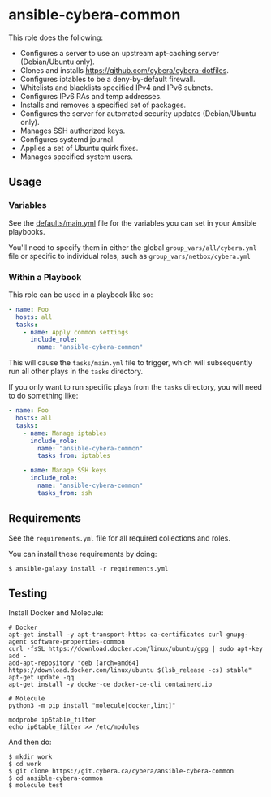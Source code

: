 # ansible-cybera-common

This role does the following:

* Configures a server to use an upstream apt-caching server (Debian/Ubuntu only).
* Clones and installs https://github.com/cybera/cybera-dotfiles.
* Configures iptables to be a deny-by-default firewall.
* Whitelists and blacklists specified IPv4 and IPv6 subnets.
* Configures IPv6 RAs and temp addresses.
* Installs and removes a specified set of packages.
* Configures the server for automated security updates (Debian/Ubuntu only).
* Manages SSH authorized keys.
* Configures systemd journal.
* Applies a set of Ubuntu quirk fixes.
* Manages specified system users.

## Usage

### Variables

See the [defaults/main.yml](./defaults/main.yml) file for the variables
you can set in your Ansible playbooks.

You'll need to specify them in either the global `group_vars/all/cybera.yml`
file or specific to individual roles, such as `group_vars/netbox/cybera.yml`

### Within a Playbook

This role can be used in a playbook like so:

```yaml
- name: Foo
  hosts: all
  tasks:
    - name: Apply common settings
      include_role:
        name: "ansible-cybera-common"
```

This will cause the `tasks/main.yml` file to trigger, which will subsequently
run all other plays in the `tasks` directory.

If you only want to run specific plays from the `tasks` directory, you will
need to do something like:

```yaml
- name: Foo
  hosts: all
  tasks:
    - name: Manage iptables
      include_role:
        name: "ansible-cybera-common"
        tasks_from: iptables

    - name: Manage SSH keys
      include_role:
        name: "ansible-cybera-common"
        tasks_from: ssh
```

## Requirements

See the `requirements.yml` file for all required collections and roles.

You can install these requirements by doing:

```shell
$ ansible-galaxy install -r requirements.yml
```

## Testing

Install Docker and Molecule:

```shell
# Docker
apt-get install -y apt-transport-https ca-certificates curl gnupg-agent software-properties-common
curl -fsSL https://download.docker.com/linux/ubuntu/gpg | sudo apt-key add -
add-apt-repository "deb [arch=amd64] https://download.docker.com/linux/ubuntu $(lsb_release -cs) stable"
apt-get update -qq
apt-get install -y docker-ce docker-ce-cli containerd.io

# Molecule
python3 -m pip install "molecule[docker,lint]"

modprobe ip6table_filter
echo ip6table_filter >> /etc/modules
```

And then do:

```shell
$ mkdir work
$ cd work
$ git clone https://git.cybera.ca/cybera/ansible-cybera-common
$ cd ansible-cybera-common
$ molecule test
```
